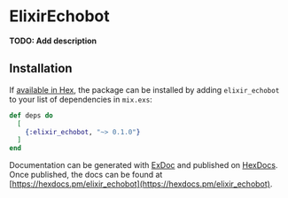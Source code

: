 # ElixirEchobot

**TODO: Add description**

## Installation

If [available in Hex](https://hex.pm/docs/publish), the package can be installed
by adding `elixir_echobot` to your list of dependencies in `mix.exs`:

```elixir
def deps do
  [
    {:elixir_echobot, "~> 0.1.0"}
  ]
end
```

Documentation can be generated with [ExDoc](https://github.com/elixir-lang/ex_doc)
and published on [HexDocs](https://hexdocs.pm). Once published, the docs can
be found at [https://hexdocs.pm/elixir_echobot](https://hexdocs.pm/elixir_echobot).

